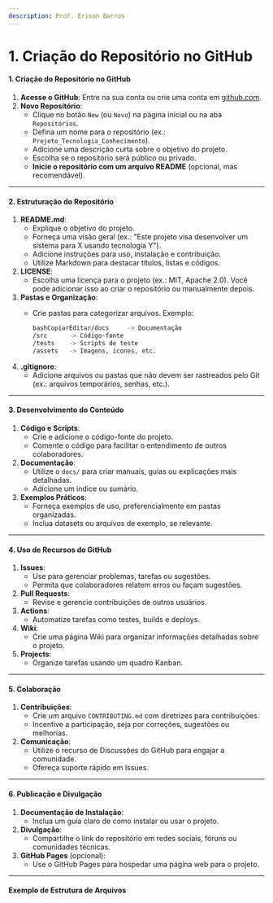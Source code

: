 ```yaml
---
description: Prof. Erison Barros
---
```


# 1. Criação do Repositório no GitHub

#### **1. Criação do Repositório no GitHub**

1. **Acesse o GitHub**: Entre na sua conta ou crie uma conta em [github.com](https://github.com).
2. **Novo Repositório**:
   * Clique no botão `New` (ou `Novo`) na página inicial ou na aba `Repositórios`.
   * Defina um nome para o repositório (ex.: `Projeto_Tecnologia_Conhecimento`).
   * Adicione uma descrição curta sobre o objetivo do projeto.
   * Escolha se o repositório será público ou privado.
   * **Inicie o repositório com um arquivo README** (opcional, mas recomendável).

***

#### **2. Estruturação do Repositório**

1. **README.md**:
   * Explique o objetivo do projeto.
   * Forneça uma visão geral (ex.: "Este projeto visa desenvolver um sistema para X usando tecnologia Y").
   * Adicione instruções para uso, instalação e contribuição.
   * Utilize Markdown para destacar títulos, listas e códigos.
2. **LICENSE**:
   * Escolha uma licença para o projeto (ex.: MIT, Apache 2.0). Você pode adicionar isso ao criar o repositório ou manualmente depois.
3. **Pastas e Organização**:
   *   Crie pastas para categorizar arquivos. Exemplo:

       ```bash
       bashCopiarEditar/docs     -> Documentação
       /src      -> Código-fonte
       /tests    -> Scripts de teste
       /assets   -> Imagens, ícones, etc.
       ```
4. **.gitignore**:
   * Adicione arquivos ou pastas que não devem ser rastreados pelo Git (ex.: arquivos temporários, senhas, etc.).

***

#### **3. Desenvolvimento do Conteúdo**

1. **Código e Scripts**:
   * Crie e adicione o código-fonte do projeto.
   * Comente o código para facilitar o entendimento de outros colaboradores.
2. **Documentação**:
   * Utilize o `docs/` para criar manuais, guias ou explicações mais detalhadas.
   * Adicione um índice ou sumário.
3. **Exemplos Práticos**:
   * Forneça exemplos de uso, preferencialmente em pastas organizadas.
   * Inclua datasets ou arquivos de exemplo, se relevante.

***

#### **4. Uso de Recursos do GitHub**

1. **Issues**:
   * Use para gerenciar problemas, tarefas ou sugestões.
   * Permita que colaboradores relatem erros ou façam sugestões.
2. **Pull Requests**:
   * Revise e gerencie contribuições de outros usuários.
3. **Actions**:
   * Automatize tarefas como testes, builds e deploys.
4. **Wiki**:
   * Crie uma página Wiki para organizar informações detalhadas sobre o projeto.
5. **Projects**:
   * Organize tarefas usando um quadro Kanban.

***

#### **5. Colaboração**

1. **Contribuições**:
   * Crie um arquivo `CONTRIBUTING.md` com diretrizes para contribuições.
   * Incentive a participação, seja por correções, sugestões ou melhorias.
2. **Comunicação**:
   * Utilize o recurso de Discussões do GitHub para engajar a comunidade.
   * Ofereça suporte rápido em Issues.

***

#### **6. Publicação e Divulgação**

1. **Documentação de Instalação**:
   * Inclua um guia claro de como instalar ou usar o projeto.
2. **Divulgação**:
   * Compartilhe o link do repositório em redes sociais, fóruns ou comunidades técnicas.
3. **GitHub Pages** (opcional):
   * Use o GitHub Pages para hospedar uma página web para o projeto.

***

#### Exemplo de Estrutura de Arquivos
